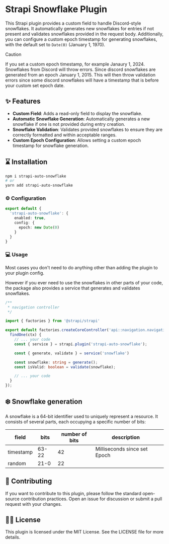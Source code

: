 # Strapi Snowflake Plugin

This Strapi plugin provides a custom field to handle Discord-style snowflakes. It automatically generates new snowflakes for entries if not present and validates snowflakes provided in the request body. Additionally, you can configure a custom epoch timestamp for generating snowflakes, with the default set to `Date(0)` (January 1, 1970).

> [!CAUTION]
> If you set a custom epoch timestamp, for example Janaury 1, 2024. Snowflakes from Discord will throw errors. Since discord snowflakes are generated from an epoch January 1, 2015. This will then throw validation errors since some discord snowflakes will have a timestamp that is before your custom set epoch date.

## ✨ Features

- **Custom Field**: Adds a read-only field to display the snowflake.
- **Automatic Snowflake Generation**: Automatically generates a new snowflake if one is not provided during entry creation.
- **Snowflake Validation**: Validates provided snowflakes to ensure they are correctly formatted and within acceptable ranges.
- **Custom Epoch Configuration**: Allows setting a custom epoch timestamp for snowflake generation.

## ⌛ Installation

```bash
npm i strapi-auto-snowflake
# or
yarn add strapi-auto-snowflake
```

### ⚙️ Configuration

```ts
export default {
  'strapi-auto-snowflake': {
    enabled: true,
    config: {
      epoch: new Date(0)
    }
  }
}
```

### 💻 Usage

Most cases you don't need to do anything other than adding the plugin to your plugin config.

However if you ever need to use the snowflakes in other parts of your code, the package also provides a service that generates and validates snowflakes.

```ts
/**
 * navigation controller
 */

import { factories } from '@strapi/strapi'

export default factories.createCoreController('api::navigation.navigation', {
  findOne(ctx) {
    // ... your code
    const { service } = strapi.plugin('strapi-auto-snowflake');

    const { generate, validate } = service('snowflake')

    const snowflake: string = generate();
    const isValid: boolean = validate(snowflake);

    // ... your code
  }
});

```

## ❄️ Snowflake generation

A snowflake is a 64-bit identifier used to uniquely represent a resource. It consists of several parts, each occupying a specific number of bits:

| field     | bits  | number of bits | description                  |   |
|-----------|-------|----------------|------------------------------|---|
| timestamp | 63-22 | 42             | Milliseconds since set Epoch |   |
| random    | 21-0  | 22             |                              |   |

## 🙏 Contributing

If you want to contribute to this plugin, please follow the standard open-source contribution practices. Open an issue for discussion or submit a pull request with your changes.

## 👮‍♂️ License

This plugin is licensed under the MIT License. See the LICENSE file for more details.
